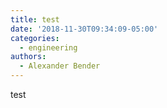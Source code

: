```yaml
---
title: test
date: '2018-11-30T09:34:09-05:00'
categories:
  - engineering
authors:
  - Alexander Bender
---
```

 test
